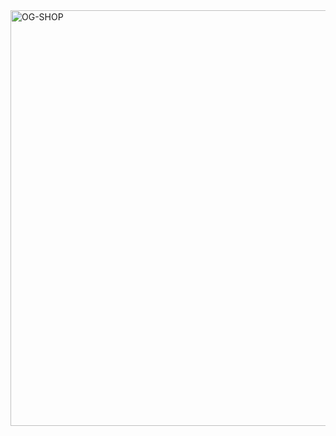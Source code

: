 <img width="665" alt="OG-SHOP" src="https://github.com/user-attachments/assets/d921895e-2d72-4899-aa70-6c11a71f1b3f">
